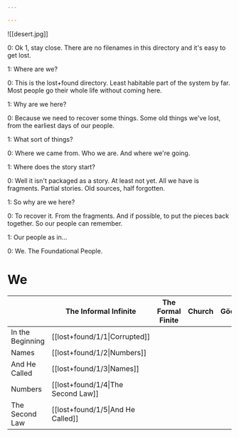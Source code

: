 ```yaml
---

---
```

![[desert.jpg]]


0: Ok 1, stay close. There are no filenames in this directory and it's easy to get lost.

1: Where are we?

0: This is the lost+found directory. Least habitable part of the system by far. Most people go their whole life without coming here.

1: Why are we here?

0: Because we need to recover some things. Some old things we've lost, from the earliest days of our people.

1: What sort of things?

0: Where we came from. Who we are. And where we're going.

1: Where does the story start?

0: Well it isn't packaged as a story. At least not yet. All we have is fragments. Partial stories. Old sources, half forgotten.

1: So why are we here?

0: To recover it. From the fragments. And if possible, to put the pieces back together. So our people can remember.

1: Our people as in...

0: We. The Foundational People.

# We

|                  | The Informal Infinite              | The Formal Finite | Church | Göd | Martyr |
| ---------------- | ---------------------------------- | ----------------- | ------ | --- | ------ |
| In the Beginning | [[lost+found/1/1\|Corrupted]]      |                   |        |     |        |
| Names            | [[lost+found/1/2\|Numbers]]        |                   |        |     |        |
| And He Called    | [[lost+found/1/3\|Names]]          |                   |        |     |        |
| Numbers          | [[lost+found/1/4\|The Second Law]] |                   |        |     |        |
| The Second Law   | [[lost+found/1/5\|And He Called]]  |                   |        |     |        |
